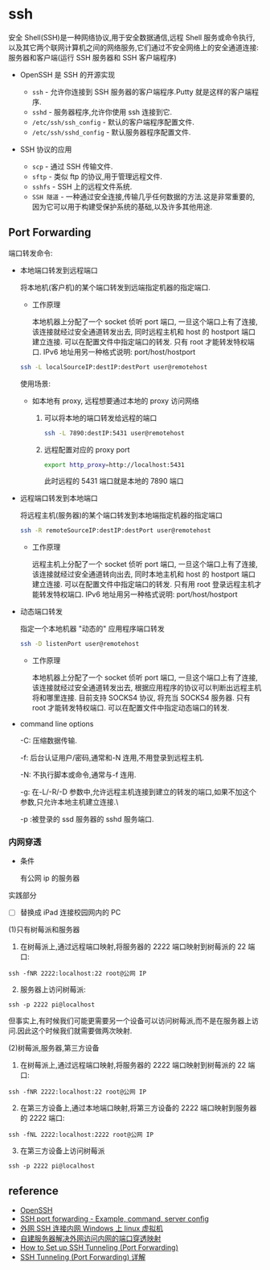 # ssh

安全 Shell(SSH)是一种网络协议,用于安全数据通信,远程 Shell 服务或命令执行,以及其它两个联网计算机之间的网络服务,它们通过不安全网络上的安全通道连接:服务器和客户端(运行 SSH 服务器和 SSH 客户端程序)

- OpenSSH 是 SSH 的开源实现

  - `ssh` - 允许你连接到 SSH 服务器的客户端程序.Putty 就是这样的客户端程序.
  - `sshd` - 服务器程序,允许你使用 ssh 连接到它.
  - `/etc/ssh/ssh_config` - 默认的客户端程序配置文件.
  - `/etc/ssh/sshd_config` - 默认服务器程序配置文件.

- SSH 协议的应用

  - `scp` - 通过 SSH 传输文件.
  - `sftp` - 类似 ftp 的协议,用于管理远程文件.
  - `sshfs` - SSH 上的远程文件系统.
  - `SSH 隧道` - 一种通过安全连接,传输几乎任何数据的方法.这是非常重要的,因为它可以用于构建受保护系统的基础,以及许多其他用途.

## Port Forwarding

端口转发命令:

- 本地端口转发到远程端口

  将本地机(客户机)的某个端口转发到远端指定机器的指定端口.

  - 工作原理

    本地机器上分配了一个 socket 侦听 port 端口, 一旦这个端口上有了连接, 该连接就经过安全通道转发出去, 同时远程主机和 host 的 hostport 端口建立连接. 可以在配置文件中指定端口的转发. 只有 root 才能转发特权端口. IPv6 地址用另一种格式说明: port/host/hostport

  ```bash
  ssh -L localSourceIP:destIP:destPort user@remotehost
  ```

  使用场景:

  - 如本地有 proxy, 远程想要通过本地的 proxy 访问网络

    1. 可以将本地的端口转发给远程的端口

       ```bash
       ssh -L 7890:destIP:5431 user@remotehost
       ```

    2. 远程配置对应的 proxy port

       ```bash
       export http_proxy=http://localhost:5431
       ```

       此时远程的 5431 端口就是本地的 7890 端口

- 远程端口转发到本地端口

  将远程主机(服务器)的某个端口转发到本地端指定机器的指定端口

  ```bash
  ssh -R remoteSourceIP:destIP:destPort user@remotehost
  ```

  - 工作原理

    远程主机上分配了一个 socket 侦听 port 端口, 一旦这个端口上有了连接, 该连接就经过安全通道转向出去, 同时本地主机和 host 的 hostport 端口建立连接. 可以在配置文件中指定端口的转发. 只有用 root 登录远程主机才能转发特权端口. IPv6 地址用另一种格式说明: port/host/hostport

- 动态端口转发

  指定一个本地机器 "动态的" 应用程序端口转发

  ```bash
  ssh -D listenPort user@remotehost
  ```

  - 工作原理

    本地机器上分配了一个 socket 侦听 port 端口, 一旦这个端口上有了连接, 该连接就经过安全通道转发出去, 根据应用程序的协议可以判断出远程主机将和哪里连接. 目前支持 SOCKS4 协议, 将充当 SOCKS4 服务器. 只有 root 才能转发特权端口. 可以在配置文件中指定动态端口的转发.

- command line options

  -C: 压缩数据传输.

  -f: 后台认证用户/密码,通常和-N 连用,不用登录到远程主机.

  -N: 不执行脚本或命令,通常与-f 连用.

  -g: 在-L/-R/-D 参数中,允许远程主机连接到建立的转发的端口,如果不加这个参数,只允许本地主机建立连接.\

  -p :被登录的 ssd 服务器的 sshd 服务端口.

### 内网穿透

- 条件

  有公网 ip 的服务器

实践部分

- [ ] 替换成 iPad 连接校园网内的 PC

(1)只有树莓派和服务器

1. 在树莓派上,通过远程端口映射,将服务器的 2222 端口映射到树莓派的 22 端口:

`ssh -fNR 2222:localhost:22 root@公网 IP`

2. 服务器上访问树莓派:

`ssh -p 2222 pi@localhost`

但事实上,有时候我们可能更需要另一个设备可以访问树莓派,而不是在服务器上访问.因此这个时候我们就需要做两次映射.

(2)树莓派,服务器,第三方设备

1. 在树莓派上,通过远程端口映射,将服务器的 2222 端口映射到树莓派的 22 端口:

`ssh -fNR 2222:localhost:22 root@公网 IP`

2. 在第三方设备上,通过本地端口映射,将第三方设备的 2222 端口映射到服务器的 2222 端口:

`ssh -fNL 2222:localhost:2222 root@公网 IP`

3. 在第三方设备上访问树莓派

`ssh -p 2222 pi@localhost`

## reference

- [OpenSSH](https://en.wikipedia.org/wiki/OpenSSH)
- [SSH port forwarding - Example, command, server config](https://www.ssh.com/academy/ssh/tunneling/example)
- [外网 SSH 连接内网 Windows 上 linux 虚拟机](https://xumingmingming.github.io/2019/06/28/linux/wai-wang-ssh-lian-jie-nei-wang-windows-shang-linux-xu-ni-ji/)
- [自建服务器解决外网访问内网的端口穿透映射](https://blog.mimvp.com/article/28549.html)
- [How to Set up SSH Tunneling (Port Forwarding)](https://linuxize.com/post/how-to-setup-ssh-tunneling/#:~:text=Dynamic%20port%20forwarding%20allows%20you,port%20on%20the%20destination%20machine.)
- [SSH Tunneling (Port Forwarding) 详解](https://johnliu55.tw/ssh-tunnel.html)
